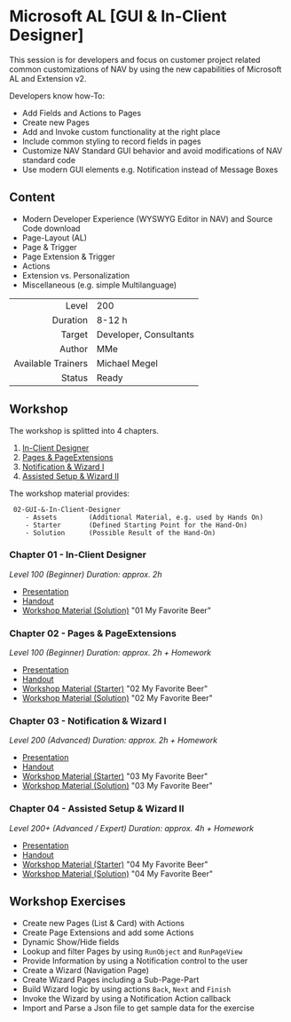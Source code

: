 # Microsoft AL [GUI & In-Client Designer]

This session is for developers and focus on customer project related common customizations of NAV by using the new capabilities of Microsoft AL and Extension v2.

Developers know how-To:

* Add Fields and Actions to Pages
* Create new Pages
* Add and Invoke custom functionality at the right place
* Include common styling to record fields in pages
* Customize NAV Standard GUI behavior and avoid modifications of NAV standard code
* Use modern GUI elements e.g. Notification instead of Message Boxes

## Content

* Modern Developer Experience (WYSWYG Editor in NAV) and Source Code download
* Page-Layout (AL)
* Page & Trigger
* Page Extension & Trigger
* Actions
* Extension vs. Personalization
* Miscellaneous (e.g. simple Multilanguage)

|||
|-:|:-|
|Level|200|
|Duration|8-12 h|
|Target|Developer, Consultants|
|Author|MMe|
|Available Trainers|Michael Megel|
|Status|Ready|

## Workshop

The workshop is splitted into 4 chapters.

1. [In-Client Designer](#chapter-01-in-client-designer)
1. [Pages & PageExtensions](#chapter-02-pages-pageextensions)
1. [Notification & Wizard I](#chapter-03-notification-wizard-i)
1. [Assisted Setup & Wizard II](#chapter-04-assisted-setup-wizard-ii)

The workshop material provides:

```code
 02-GUI-&-In-Client-Designer
    - Assets        (Additional Material, e.g. used by Hands On)
    - Starter       (Defined Starting Point for the Hand-On)
    - Solution      (Possible Result of the Hand-On)
```

### Chapter 01 - In-Client Designer

_Level 100 (Beginner) Duration: approx. 2h_

* [Presentation](../02-GUI-&-In-Client-Designer-01-In-Client-Designer.pptx)
* [Handout](../02-GUI-&-In-Client-Designer-01-In-Client-Designer.pdf)
* [Workshop Material (Solution)](./Solution/02_My-Favorite-Beer/) "01 My Favorite Beer"

### Chapter 02 - Pages & PageExtensions

_Level 100 (Beginner) Duration: approx. 2h + Homework_

* [Presentation](../02-GUI-&-In-Client-Designer-02-Pages-&-PageExtensions.pptx)
* [Handout](../02-GUI-&-In-Client-Designer-02-Pages-&-PageExtensions.pdf)
* [Workshop Material (Starter)](./Starter/02_My-Favorite-Beer/) "02 My Favorite Beer"
* [Workshop Material (Solution)](./Solution/02_My-Favorite-Beer/) "02 My Favorite Beer"

### Chapter 03 - Notification & Wizard I

_Level 200 (Advanced) Duration: approx. 2h + Homework_

* [Presentation](../02-GUI-&-In-Client-Designer-03-Notification-&-Wizard-1.pptx)
* [Handout](../02-GUI-&-In-Client-Designer-03-Notification-&-Wizard-1.pdf)
* [Workshop Material (Starter)](./Starter/03_My-Favorite-Beer/) "03 My Favorite Beer"
* [Workshop Material (Solution)](./Solution/03_My-Favorite-Beer/) "03 My Favorite Beer"

### Chapter 04 - Assisted Setup & Wizard II

_Level 200+ (Advanced / Expert) Duration: approx. 4h + Homework_

* [Presentation](../02-GUI-&-In-Client-Designer-04-Wizard-2.pptx)
* [Handout](../02-GUI-&-In-Client-Designer-04-Wizard-2.pdf)
* [Workshop Material (Starter)](./Starter/04_My-Favorite-Beer/) "04 My Favorite Beer"
* [Workshop Material (Solution)](./Solution/04_My-Favorite-Beer/) "04 My Favorite Beer"

## Workshop Exercises

* Create new Pages (List & Card) with Actions
* Create Page Extensions and add some Actions
* Dynamic Show/Hide fields
* Lookup and filter Pages by using `RunObject` and `RunPageView`
* Provide Information by using a Notification control to the user
* Create a Wizard (Navigation Page)
* Create Wizard Pages including a Sub-Page-Part
* Build Wizard logic by using actions `Back`, `Next` and `Finish`
* Invoke the Wizard by using a Notification Action callback
* Import and Parse a Json file to get sample data for the exercise